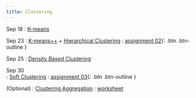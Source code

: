 ```yaml
---
title: Clustering
---
```


Sep 18
: [K-means](https://github.com/gallettilance/Data-Science-Fundamentals/raw/main/lecture_05/05_Clustering_Kmeans.pdf) 

Sep 23 
: [K-means++](https://github.com/gallettilance/Data-Science-Fundamentals/raw/main/lecture_06/06_Kmeans++.pdf) + [Hierarchical Clustering](https://github.com/gallettilance/Data-Science-Fundamentals/raw/main/lecture_06/06_Hierarchical_Clustering.pdf) 
  : [assignment 02](#){: .btn .btn-outline } 

Sep 25 
: [Density Based Clustering](https://github.com/gallettilance/Data-Science-Fundamentals/raw/main/lecture_07/07_Density_Based_Clustering.pdf) 

Sep 30  
: [Soft Clustering](https://github.com/gallettilance/Data-Science-Fundamentals/raw/main/lecture_08/08_Soft_Clustering.pdf) 
  : [assignment 03](#){: .btn .btn-outline } 

(Optional) 
: [Clustering Aggregation](https://github.com/gallettilance/Data-Science-Fundamentals/raw/main/lecture_09/09_Clustering_Aggregation.pdf) 
  : [worksheet](https://github.com/gallettilance/Data-Science-Fundamentals/blob/main/lecture_09/worksheet_09.ipynb)  
